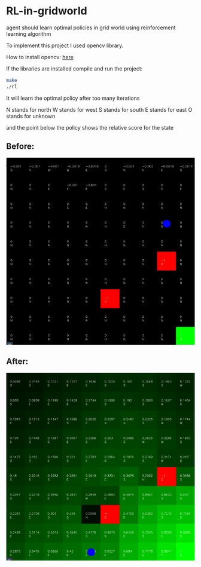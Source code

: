 # RL-in-gridworld
agent should learn optimal policies in grid world using reinforcement learning algorithm



To implement this project I used opencv library.


How to install opencv: [here](https://www.learnopencv.com/install-opencv3-on-ubuntu/)

If the libraries are installed compile and run the project:

```bash
make
./rl
```

It will learn the optimal policy after too many iterations

N stands for north
W stands for west
S stands for south
E stands for east
O stands for unknown

and the point below the policy shows the relative score for the state

## Before:
![before](https://github.com/SaeedTafazzol/RL-in-gridworld/blob/master/pictures/before.png) 
## After:
![after](https://github.com/SaeedTafazzol/RL-in-gridworld/blob/master/pictures/after.png)

